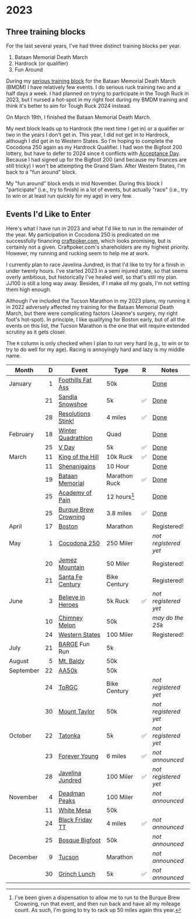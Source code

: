 # 2023

## Three training blocks

For the last several years, I've had three distinct training blocks
per year.

1. Bataan Memorial Death March
2. Hardrock (or qualifier)
3. Fun Around

During my [serious training
block](https://github.com/ctm/Bataan-Memorial-Death-March) for the
Bataan Memorial Death March (BMDM) I have relatively few events.  I do
serious ruck training two and a half days a week. I had planned on
trying to participate in the Tough Ruck in 2023, but I nursed a
hot-spot in my right foot during my BMDM training and think it's
better to aim for Tough Ruck 2024 instead.

On March 19th, I finished the Bataan Memorial Death March.

My next block leads up to Hardrock (the next time I get in) or a
qualifier or two in the years I don't get in. This year, I did not get
in to Hardrock, although I did get in to Western States.  So I'm
hoping to complete the Cocodona 250 again as my Hardrock Qualifier.  I
had won the Bigfoot 200 lottery, but have to defer to 2024 since it
conflicts with [Acceptance
Day](https://www.westpoint.edu/parents/frequently-asked-questions#marchback).
Because I had signed up for the Bigfoot 200 (and because my finances
are still tricky) I won't be attempting the Grand Slam.  After
Western States, I'm back to a "fun around" block.

My "fun around" block ends in mid November.  During this block I
"participate" (i.e., try to finish) in a lot of events, but actually
"race" (i.e., try to _win_ or at least run quickly for my age) in very
few.

## Events I'd Like to Enter

Here's what I have run in 2023 and what I'd like to run in the
remainder of the year.  My participation in Cocodona 250 is predicated
on me successfully financing [craftpoker.com](https://craftpoker.com),
which looks promising, but is certainly not a given.  Craftpoker.com's
shareholders are my highest priority. However, my running and rucking
seem to help me at work.

I currently plan to race Javelina Jundred, in that I'd like to try for
a finish in under twenty hours.  I've started 2023 in a semi injured
state, so that seems overly ambitious, but historically I've healed
well, so that's still my plan.  JJ100 is still a long way away.
Besides, if I make _all_ my goals, I'm not setting them high enough.

Although I've included the Tucson Marathon in my 2023 plans, my
running it in 2022 adversely affected my training for the Bataan
Memorial Death March, but there were complicating factors (Jeanne's
surgery, my right foot's hot-spot).  In principle, I like qualifying
for Boston early, but of all the events on this list, the Tucson
Marathon is the one that will require extended scrutiny as it gets closer.

The `R` column is only checked when I plan to run very hard (e.g., to win
or to try to do well for my age).  Racing is annoyingly hard and lazy
is my middle name.

|Month|D|Event|Type|R|Notes|
|-----|--:|-----|----|-------|-----|
|January|1|[Foothills Fat Ass](https://newmexicofa50k.wordpress.com/foothills-50k/)|50k||[Done](2023/foothills_fat_ass.md)|
||21|[Sandia Snowshoe](https://friendsofthesandias.org/snowshoe-race/)|5k|✅|[Done](2023/sandia-snowshoe-race.md)|
||28|[Resolutions Stink!](https://www.facebook.com/events/3281713308711524)|4 miles|✅|[Done](2023/resolutions-stink.md)|
|February|18|[Winter Quadrathlon](http://www.mttaylorquad.org/)|Quad||[Done](2023/the-quad.md)|
||25|[V Day](https://www.facebook.com/events/5573661939381690)|5k|✅|[Done](2023/v-day.md)|
|March|11|[King of the Hill](https://www.loslunasnm.gov/721/King-of-the-Hill)|10k Ruck|✅|[Done](2023/king-of-the-hill.md)|
||11|[Shenanigains](https://ultrasignup.com/register.aspx?did=100045)|10 Hour||[Done](2023/shenanigains.md)|
||19|[Bataan Memorial](https://bataanmarch.com/register/civilian-individual/)|Marathon Ruck|✅|[Done](2023/bmdm.md)|
||25|[Academy of Pain](https://www.facebook.com/events/1768138600253055)|12 hours[^2]||[Done](2023/academy-of-pain.md)|
||25|[Burque Brew Crowning](https://www.facebook.com/events/1307112846691234)|3.8 miles|✅|[Done](2023/brew-crowning.md)|
|April|17|[Boston](https://www.baa.org/races/boston-marathon)|Marathon||Registered!|
|May|1|[Cocodona 250](https://cocodona.com/)|250 Miler||_not registered yet_|
||20|[Jemez Mountain](https://www.jemezmountaintrailruns.org/)|50 Miler||Registered!|
||21|[Santa Fe Century](https://www.santafecentury.com/)|Bike Century||Registered!|
|June|3|[Believe in Heroes](https://loslunasvet.com/)|5k Ruck|✅|_not registered yet_|
||10|[Chimney Melon](https://newmexicofa50k.wordpress.com/chimney-melon-50k/)|50k||_may do the 25k_|
||24|[Western States](https://www.wser.org/)|100 Miler||Registered!|
|July|21|[BARGE](https://www.barge.org/) Fun Run|5k|||
|August|5|[Mt. Baldy](https://newmexicofa50k.wordpress.com/baldy_50k/)|50k|||
|September|22|[AA50k](https://newmexicofa50k.wordpress.com/aa50k/)|50k|||
||24|[ToRGC](https://www.torgbc.com/)|Bike Century||_not registered yet_|
||30|[Mount Taylor](http://www.mttaylor50k.com/)|50k||_not registered yet_|
|October|22|[Tatonka](https://www.core-crew.com/tatonka-5-10k-run)|5k|✅|_not registered yet_|
||23|[Forever Young](https://www.abqroadrunners.com/forever-young-run.html)|6 miles|✅|_not announced_|
||28|[Javelina Jundred](https://aravaiparunning.com/network/javelinajundred/)|100 Miler|✅|_not registered yet_|
|November|4|[Deadman Peaks](https://deadmanpeaks.com/)|100 Miler||_not announced_|
||11|[White Mesa](https://newmexicofa50k.wordpress.com/white_mesa_50k/)|50k|||
||24|[Black Friday TT](https://www.facebook.com/Burque-Brewery-Tour-563485270788124/)|4 miles|✅|_not announced_|
||25|[Bosque Bigfoot](https://www.racenm.com/)|50k||_not announced_|
|December|9|[Tucson](https://www.tucsonmarathon.com/)|Marathon||_not announced_|
||30|[Grinch Lunch](https://www.facebook.com/events/587035643112558)|5k|✅|_not announced_|

[^2]: I've been given a dispensation to allow me to run to the Burque
Brew Crowning, run that event, and then run back and have all my mileage
count. As such, I'm going to try to rack up 50 miles again this
year.
